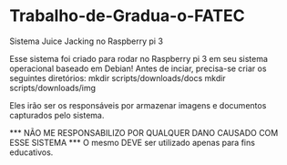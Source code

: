 # Trabalho-de-Gradua-o-FATEC
Sistema Juice Jacking no Raspberry pi 3

Esse sistema foi criado para rodar no Raspberry pi 3 em seu sistema operacional baseado em Debian!
Antes de inciar, precisa-se criar os seguintes diretórios:
mkdir scripts/downloads/docs
mkdir scripts/downloads/img

Eles irão ser os responsáveis por armazenar imagens e documentos capturados pelo sistema.


*** NÃO ME RESPONSABILIZO POR QUALQUER DANO CAUSADO COM ESSE SISTEMA ***
O mesmo DEVE ser utilizado apenas para fins educativos. 
